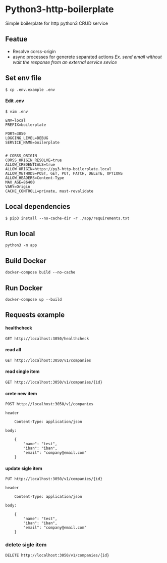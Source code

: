 # Python3-http-boilerplate
Simple boilerplate for http python3 CRUD service

## Featue
* Resolve corss-origin
* async processes for generete separated actions *Ex. send email without wait the response from an external service sevice*

## Set env file
```
$ cp .env.example .env
```

#### Edit .env

```
$ vim .env
```

```
ENV=local
PREFIX=boilerplate

PORT=3050
LOGGING_LEVEL=DEBUG
SERVICE_NAME=boilerplate


# CORSS_ORIGIN
CORSS_ORIGIN_RESOLVE=true
ALLOW_CREDENTIALS=true
ALLOW_ORIGIN=https://py3-http-boilerplate.local
ALLOW_METHODS=POST, GET, PUT, PATCH, DELETE, OPTIONS
ALLOW_HEADERS=Content-Type
MAX_AGE=86400
VARY=Origin
CACHE_CONTROLL=private, must-revalidate

```
## Local dependencies
```
$ pip3 install --no-cache-dir -r ./app/requirements.txt
```

## Run local
```
python3 -m app
```

## Build Docker
```
docker-compose build --no-cache
```

## Run Docker
```
docker-compose up --build
```


## Requests example

#### healthcheck
```
GET http://localhost:3050/healthcheck
```

#### read all
```
GET http://localhost:3050/v1/companies
```

#### read single item
```
GET http://localhost:3050/v1/companies/{id}
```

#### crete new item
``` 
POST http://localhost:3050/v1/companies

header

    Content-Type: application/json

body: 

    {
    	"name": "test",
    	"iban": "iban",
    	"email": "company@email.com"
    }
```

#### update sigle item
```
PUT http://localhost:3050/v1/companies/{id}

header

    Content-Type: application/json

body: 

    {
    	"name": "test",
    	"iban": "iban",
    	"email": "company@email.com"
    }
```

### delete sigle item
```
DELETE http://localhost:3050/v1/companies/{id}
```